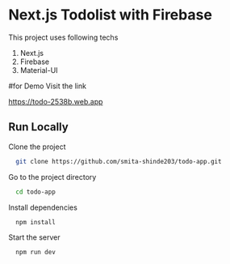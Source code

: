 
# Next.js Todolist with Firebase

This project uses following techs
1. Next.js
2. Firebase
3. Material-UI


#for Demo Visit the link

https://todo-2538b.web.app


## Run Locally

Clone the project

```bash
  git clone https://github.com/smita-shinde203/todo-app.git
```

Go to the project directory

```bash
  cd todo-app
```

Install dependencies

```bash
  npm install
```

Start the server

```bash
  npm run dev
```



